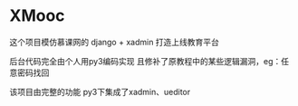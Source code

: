 # XMooc

这个项目模仿慕课网的 django + xadmin 打造上线教育平台

后台代码完全由个人用py3编码实现 且修补了原教程中的某些逻辑漏洞，eg：任意密码找回

该项目由完整的功能 py3下集成了xadmin、ueditor